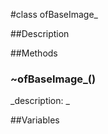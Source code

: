 #class ofBaseImage_


##Description






##Methods



### ~ofBaseImage_()

<!--
_syntax: ~ofBaseImage_()_
_name: ~ofBaseImage__
_returns: _
_returns_description: _
_parameters: _
_access: public_
_version_started: 007_
_version_deprecated: _
_summary: _
_constant: False_
_static: False_
_visible: True_
_advanced: False_
-->

_description: _








<!----------------------------------------------------------------------------->

##Variables



